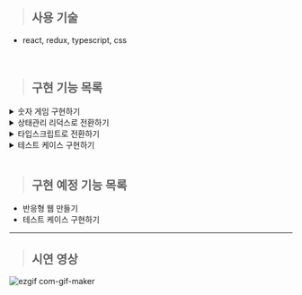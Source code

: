> ## 사용 기술
- react, redux, typescript, css

<br />

> ## 구현 기능 목록

<details>
<summary>숫자 게임 구현하기</summary>
<div markdown="1">

- 컴퓨터가 각 자리의 숫자가 모두 다른 세자리 수 뽑게 하기  

- 인풋 태그 값으로 문자열을 입력하거나 혹은 세자리 수를 입력하고 제출 버튼 누르면 안내문구 내보내기  

- 입력한 값에 따른 결과 보여주기 (스트라이크, 볼, 포볼)  

- 실행 결과 기록하는 공간 만들기

- 1 입력했을 경우 게임 재시작, 2 입력했을 경우 게임 종료 문구 띄우기
  
- 전광판 부분에서 새로운 값 추가 시 스크롤 자동으로 내려가게 하기

</div>
</details>

<details>
<summary>상태관리 리덕스로 전환하기</summary>
  <a href="https://github.com/ka0824/react/blob/main/library/redux.md#%EA%B5%AC%ED%98%84-%EA%B3%BC%EC%A0%95">
    리덕스로 전환 과정
  </a>
</details>

<details>
<summary>타입스크립트로 전환하기</summary>
<div markdown="1">
<a href="https://github.com/ka0824/typescript/blob/main/feat/react_to_typescript.md">
    타입스크립트로 전환 과정
  </a>
</div>
</details>

<details>
<summary>테스트 케이스 구현하기</summary>
<div markdown="1">
<a href="https://github.com/ka0824/react/blob/main/library/jest.md">
    jest를 통해 함수 반환 값 테스트 구현 과정
  </a>
</div>
</details>
  
<br />

> ## 구현 예정 기능 목록

- 반응형 웹 만들기
- 테스트 케이스 구현하기

----------------------------------------------------

> ## 시연 영상

![ezgif com-gif-maker](https://user-images.githubusercontent.com/79782594/158919267-5f14cb78-6e0b-4ebb-8e52-f56a8de509fb.gif)
